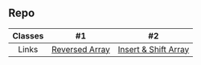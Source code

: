 ## Repo

| Classes | #1 | #2 |
| :---: | :---: | :---: |
| Links | [Reversed Array](https://github.com/yousefqaneel/data-structures-and-algorithms/tree/main/data%20structure) | [Insert & Shift Array](./data-structures-and-algorithms/array-insert-shift/README.md) |
